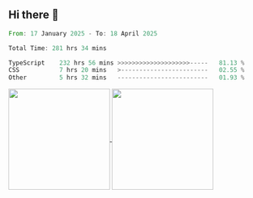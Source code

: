 ## Hi there 👋
<!--START_SECTION:waka-->

```rust
From: 17 January 2025 - To: 18 April 2025

Total Time: 281 hrs 34 mins

TypeScript    232 hrs 56 mins >>>>>>>>>>>>>>>>>>>>-----   81.13 %
CSS           7 hrs 20 mins   >------------------------   02.55 %
Other         5 hrs 32 mins   -------------------------   01.93 %
```

<!--END_SECTION:waka-->

<a href="https://github.com/anuraghazra/github-readme-stats">
  <img height=200 align="center" src="https://github-readme-stats.vercel.app/api/top-langs/?username=paulgeorge35&layout=donut&langs_count=5&theme=transparent" />
</a>
<a href="https://github.com/anuraghazra/convoychat">
  <img height=200 align="center" src="https://github-readme-stats.vercel.app/api?username=paulgeorge35&show_icons=true&show=prs_merged&theme=transparent&rank_icon=github" />
</a>
